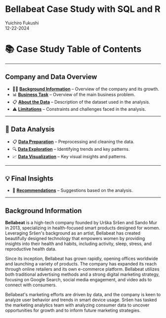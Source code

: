 Bellabeat Case Study with SQL and R
================
Yuichiro Fukushi<br>12-22-2024

# 📚 Case Study Table of Contents

---

## **Company and Data Overview**  
- 🧑‍💼 [**Background Information**](#background-information) – Overview of the company and its growth.
- 📊 [**Business Task**](#business-task) – Overview of the main business problem.
- 📋 [**About the Data**](#about-the-data) – Description of the dataset used in the analysis.
- ⚠️ [**Limitations**](#limitations) – Constraints and challenges faced in the analysis.

---

## **🔧 Data Analysis**
- 📋 [**Data Preparation**](#data-preparation) – Preprocessing and cleaning the data.
- 🔍 [**Data Exploration**](#data-exploration) – Identifying trends and key patterns.
- 📈 [**Data Visualization**](#data-visualization) – Key visual insights and patterns.

---

## **💡 Final Insights**
- 🎯 [**Recommendations**](#recommendations) – Suggestions based on the analysis.

---

## Background Information

**Bellabeat** is a high-tech company founded by Urška Sršen and Sando Mur in 2013, specializing in health-focused smart products designed for women. Leveraging Sršen's background as an artist, Bellabeat has created beautifully designed technology that empowers women by providing insights into their health and habits, including activity, sleep, stress, and reproductive health data.

Since its inception, Bellabeat has grown rapidly, opening offices worldwide and launching a variety of products. The company has expanded its reach through online retailers and its own e-commerce platform. Bellabeat utilizes both traditional advertising methods and a strong digital marketing strategy, focusing on Google Search, social media engagement, and video ads to connect with consumers.

Bellabeat's marketing efforts are driven by data, and the company is keen to analyze user behavior and trends in smart device usage. Sršen has tasked the marketing analytics team with analyzing consumer data to uncover opportunities for growth and to inform future marketing strategies.

